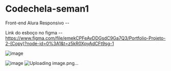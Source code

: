 # Codechela-seman1
Front-end Alura
Responsivo -- 


Link do esboço no figma --
https://www.figma.com/file/emekCPFeAvDDGsdC9Ga7Q3/Portfolio-Projeto-2-(Copy)?node-id=0%3A1&t=z5kR0XpyAdCFt9sg-1


![image](https://user-images.githubusercontent.com/103043108/231293155-64571c87-8bbc-4130-a6c0-c1d2c2d0b737.png)


![image](https://user-images.githubusercontent.com/103043108/231293188-ed2e2f64-7bea-49d0-be28-f71eecfd1601.png)
![Uploading image.png…]()

